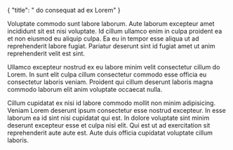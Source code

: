 {
  "title": " do consequat ad ex Lorem"
}

Voluptate commodo sunt labore laborum. Aute laborum excepteur amet incididunt sit est nisi voluptate. Id cillum ullamco enim in culpa proident ea et non eiusmod eu aliquip culpa. Ea eu in tempor esse aliqua ut ad reprehenderit labore fugiat. Pariatur deserunt sint id fugiat amet ut anim reprehenderit velit est sint.

Ullamco excepteur nostrud ex eu labore minim velit consectetur cillum do Lorem. In sunt elit culpa cillum consectetur commodo esse officia eu consectetur laboris veniam. Proident qui cillum deserunt laboris magna commodo laborum elit anim voluptate occaecat nulla.

Cillum cupidatat ex nisi id labore commodo mollit non minim adipisicing. Veniam Lorem deserunt ipsum consectetur esse nostrud excepteur. In esse laborum ea id sint nisi cupidatat qui est. In dolore voluptate sint minim deserunt excepteur esse et culpa nisi elit. Qui est ut ad exercitation sit reprehenderit aute aute est. Aute duis officia cupidatat voluptate cillum laboris.